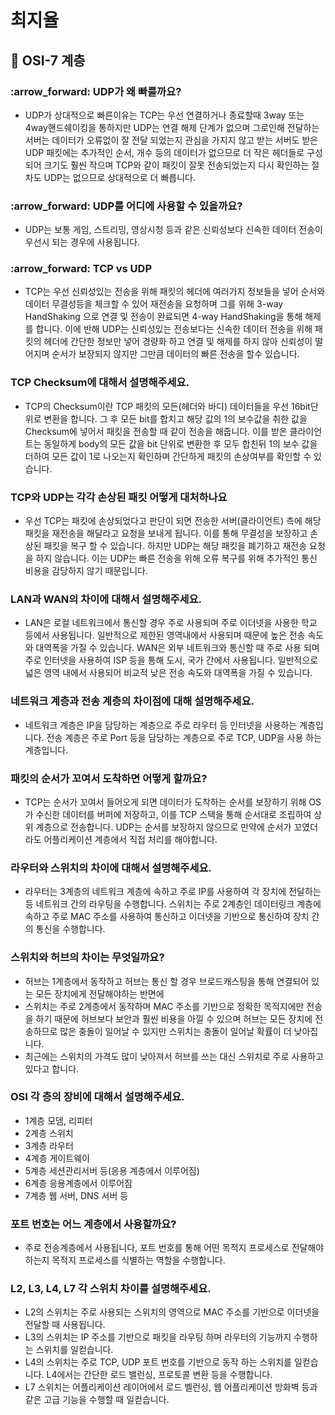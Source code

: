 # 최지율

## 🛜 OSI-7 계층

### :arrow\_forward: UDP가 왜 빠를까요?

* UDP가 상대적으로 빠른이유는 TCP는 우선 연결하거나 종료할때 3way 또는 4way핸드쉐이킹을 통하지만 UDP는 연결 해제 단계가 없으며 그로인해 전달하는 서버는 데이터가 오류없이 잘 전달 되었는지 관심을 가지지 않고 받는 서버도 받은 UDP 패킷에는 추가적인 순서, 개수 등의 데이터가 없으므로 더 작은 헤더들로 구성되어 크기도 훨씬 작으며 TCP와 같이 패킷이 잘못 전송되었는지 다시 확인하는 절차도 UDP는 없으므로 상대적으로 더 빠릅니다.

### :arrow\_forward: UDP를 어디에 사용할 수 있을까요?&#x20;

* UDP는 보통 게임, 스트리밍, 영상시청 등과 같은 신뢰성보다 신속한 데이터 전송이 우선시 되는 경우에 사용됩니다.

### :arrow\_forward: TCP  vs UDP

* TCP는 우선 신뢰성있는 전송을 위해 패킷의 헤더에 여러가지 정보들을 넣어 순서와 데이터 무결성등을 체크할 수 있어 재전송을 요청하며 그를 위해 3-way HandShaking 으로 연결 및 전송이 완료되면 4-way HandShaking을 통해 해제를 합니다. 이에 반해 UDP는 신뢰성있는 전송보다는 신속한 데이터 전송을 위해 패킷의 헤더에 간단한 정보만 넣어 경량화 하고 연결 및 해제를 하지 않아 신뢰성이 떨어지며 순서가 보장되지 않지만 그만큼 데이터의 빠른 전송을 할수 있습니다.

### &#x20;TCP Checksum에 대해서 설명해주세요.

* TCP의 Checksum이란 TCP 패킷의 모든(헤더와 바디) 데이터들을 우선 16bit단위로 변환을 합니다. 그 후 모든 bit를 합치고 해당 값의 1의 보수값을 취한 값을 Checksum에 넣어서 패킷을 전송할 때 같이 전송을 해줍니다. 이를 받은 클라이언트는 동일하게 body의 모든 값을 bit 단위로 변환한 후 모두 합친뒤 1의 보수 값을 더하여 모든 값이 1로 나오는지 확인하며 간단하게 패킷의 손상여부를 확인할 수 있습니다.

### &#x20;TCP와 UDP는 각각 손상된 패킷 어떻게 대처하나요

* 우선 TCP는 패킷에 손상되었다고 판단이 되면 전송한 서버(클라이언트) 측에 해당 패킷을 재전송을 해달라고 요청을 보내게 됩니다. 이를 통해 무결성을 보장하고 손상된 패킷을 복구 할 수 있습니다. 하지만 UDP는 해당 패킷을 폐기하고 재전송 요청을 하지 않습니다. 이는 UDP는 빠른 전송을 위해 오류 복구를 위해 추가적인 통신 비용을 감당하지 않기 때문입니다.

### &#x20;LAN과 WAN의 차이에 대해서 설명해주세요.&#x20;

* LAN은 로컬 네트워크에서 통신할 경우 주로 사용되며 주로 이더넷을 사용한 학교 등에서 사용됩니다. 일반적으로 제한된 영역내에서 사용되며 때문에 높은 전송 속도와 대역폭을 가질 수 있습니다. WAN은 외부 네트워크와 통신할 때 주로 사용 되며 주로 인터넷을 사용하여 ISP 등을 통해 도시, 국가 간에서 사용됩니다. 일반적으로 넓은 영역 내에서 사용되어 비교적 낮은 전송 속도와 대역폭을 가질 수 있습니다.

### 네트워크 계층과 전송 계층의 차이점에 대해 설명해주세요.

* 네트워크 계층은 IP을 담당하는 계층으로 주로 라우터 등 인터넷을 사용하는 계층입니다. 전송 계층은 주로 Port 등을 담당하는 계층으로 주로 TCP, UDP을 사용 하는 계층입니다.

### 패킷의 순서가 꼬여서 도착하면 어떻게 할까요?

* TCP는 순서가 꼬여서 들어오게 되면 데이터가 도착하는 순서를 보장하기 위해 OS가 수신한 데이터를 버퍼에 저장하고, 이를 TCP 스택을 통해 순서대로 조립하여 상위 계층으로 전송합니다. UDP는 순서를 보장하지 않으므로 만약에 순서가 꼬였더라도 어플리케이션 계층에서 직접 처리를 해야합니다.

### 라우터와 스위치의 차이에 대해서 설명해주세요.

* 라우터는 3계층의 네트워크 계층에 속하고 주로 IP를 사용하여 각 장치에 전달하는 등 네트워크 간의 라우팅을 수행합니다. 스위치는 주로 2계층인 데이터링크 계층에 속하고 주로 MAC 주소를 사용하여 통신하고 이더넷을 기반으로 통신하여 장치 간의 통신을 수행합니다.

### 스위치와 허브의 차이는 무엇일까요?&#x20;

* 허브는 1계층에서 동작하고 허브는 통신 할 경우 브로드캐스팅을 통해 연결되어 있는 모든 장치에게 전달해야하는 반면에
* 스위치는 주로 2계층에서 동작하며 MAC 주소를 기반으로 정확한 목적지에만 전송을 하기 때문에 허브보다 보안과 훨씬 비용을 아낄 수 있으며 허브는 모든 장치에 전송하므로 많은 충돌이 일어날 수 있지만 스위치는 충돌이 일어날 확률이 더 낮아집니다.&#x20;
* 최근에는 스위치의 가격도 많이 낮아져서 허브를 쓰는 대신 스위치로 주로 사용하고 있다고 합니다.

### OSI 각 층의 장비에 대해서 설명해주세요.&#x20;

* 1계층 모뎀, 리피터&#x20;
* 2계층 스위치&#x20;
* 3계층 라우터&#x20;
* 4계층 게이트웨이&#x20;
* 5계층 세션관리서버 등(응용 계층에서 이루어짐)&#x20;
* 6계층 응용계층에서 이루어짐
* 7계층 웹 서버, DNS 서버 등

### &#x20;포트 번호는 어느 계층에서 사용할까요?&#x20;

* 주로 전송계층에서 사용됩니다, 포트 번호를 통해 어떤 목적지 프로세스로 전달해야 하는지 목적지 프로세스를 식별하는 역할을 수행합니다.

### L2, L3, L4, L7 각 스위치 차이를 설명해주세요.

* L2의 스위치는 주로 사용되는 스위치의 영역으로 MAC 주소를 기반으로 이더넷을 전달할 때 사용됩니다.&#x20;
* L3의 스위치는 IP 주소를 기반으로 패킷을 라우팅 하며 라우터의 기능까지 수행하는 스위치를 일컫습니다.&#x20;
* L4의 스위치는 주로 TCP, UDP 포트 번호를 기반으로 동작 하는 스위치를 일컫습니다. L4에서는 간단한 로드 밸런싱, 프로토콜 변환 등을 수행합니다.&#x20;
* L7 스위치는 어플리케이션 레이어에서 로드 벨런싱, 웹 어플리케이션 방화벽 등과 같은 고급 기능을 수행할 때 일컫습니다.
